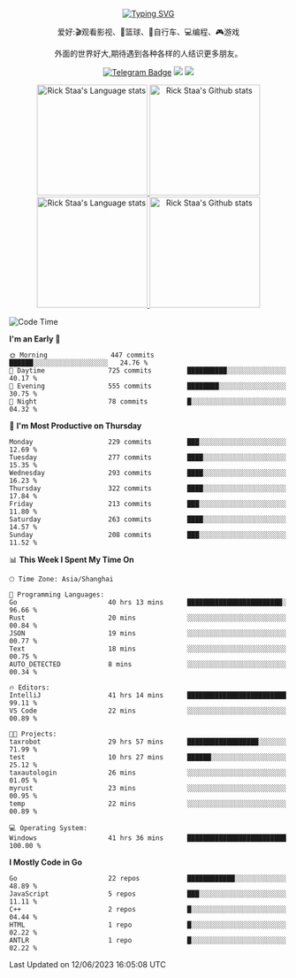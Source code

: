 <div align="center"> 

[![Typing SVG](https://readme-typing-svg.herokuapp.com?size=25&duration=2500&color=eeeeee&vCenter=true&width=200&height=40&lines=Hi+there+%F0%9F%91%8B%F0%9F%8F%BB;I'm+DanBai)](https://git.io/typing-svg)

爱好:🎬观看影视、🏀篮球、🚴自行车、💻编程、🎮游戏

外面的世界好大,期待遇到各种各样的人结识更多朋友。

[![Telegram Badge](https://img.shields.io/badge/-Telegram-blue?style=flat&logo=Telegram&logoColor=white)](https://t.me/danbai9420) 
[![](https://img.shields.io/badge/-Blog-brightgreen?style=flat&logo=Blogger&logoColor=white)](https://p00q.cn)
[![](https://img.shields.io/badge/-Email-red?style=flat&logo=Mail.Ru&logoColor=white)](mailto:danbai@88.com)
</div>

<!-- Light Mode -->
<div align="center"> 
<a href="https://github.com/anuraghazra/github-readme-stats#gh-light-mode-only">
<img height=200 src="https://github-readme-stats-git-master-rstaa-rickstaa.vercel.app/api/top-langs/?username=danbai225&layout=compact&langs_count=10&hide_border=1&role=OWNER,COLLABORATOR#gh-light-mode-only" alt="Rick Staa's Language stats" />
</a>
<a href="https://github.com/anuraghazra/github-readme-stats#gh-light-mode-only">
<img height=200 src="https://github-readme-stats-git-master-rstaa-rickstaa.vercel.app/api?username=danbai225&show_icons=true&count_private=true&line_height=28&hide_border=1&include_all_commits=true&card_width=450&role=OWNER,COLLABORATOR&exclude_repo=github-readme-stats#gh-light-mode-only" alt="Rick Staa's Github stats" />
</a>
</div>

<!-- Dark Mode -->
<div align="center"> 
<a href="https://github.com/anuraghazra/github-readme-stats#gh-dark-mode-only">
<img height=200 src="https://github-readme-stats-git-master-rstaa-rickstaa.vercel.app/api/top-langs/?username=danbai225&layout=compact&langs_count=10&hide_border=1&role=OWNER,COLLABORATOR&theme=github_dark#gh-dark-mode-only" alt="Rick Staa's Language stats" />
</a>
<a href="https://github.com/anuraghazra/github-readme-stats#gh-dark-mode-only">
<img height=200 src="https://github-readme-stats-git-master-rstaa-rickstaa.vercel.app/api?username=danbai225&show_icons=true&count_private=true&line_height=28&hide_border=1&include_all_commits=true&card_width=450&role=OWNER,COLLABORATOR&exclude_repo=github-readme-stats&theme=github_dark#gh-dark-mode-only" alt="Rick Staa's Github stats" />
</a>
</div>

<!--START_SECTION:waka-->
![Code Time](http://img.shields.io/badge/Code%20Time-422%20hrs%2025%20mins-blue)

**I'm an Early 🐤** 

```text
🌞 Morning                447 commits         ██████░░░░░░░░░░░░░░░░░░░   24.76 % 
🌆 Daytime                725 commits         ██████████░░░░░░░░░░░░░░░   40.17 % 
🌃 Evening                555 commits         ████████░░░░░░░░░░░░░░░░░   30.75 % 
🌙 Night                  78 commits          █░░░░░░░░░░░░░░░░░░░░░░░░   04.32 % 
```
📅 **I'm Most Productive on Thursday** 

```text
Monday                   229 commits         ███░░░░░░░░░░░░░░░░░░░░░░   12.69 % 
Tuesday                  277 commits         ████░░░░░░░░░░░░░░░░░░░░░   15.35 % 
Wednesday                293 commits         ████░░░░░░░░░░░░░░░░░░░░░   16.23 % 
Thursday                 322 commits         ████░░░░░░░░░░░░░░░░░░░░░   17.84 % 
Friday                   213 commits         ███░░░░░░░░░░░░░░░░░░░░░░   11.80 % 
Saturday                 263 commits         ████░░░░░░░░░░░░░░░░░░░░░   14.57 % 
Sunday                   208 commits         ███░░░░░░░░░░░░░░░░░░░░░░   11.52 % 
```


📊 **This Week I Spent My Time On** 

```text
🕑︎ Time Zone: Asia/Shanghai

💬 Programming Languages: 
Go                       40 hrs 13 mins      ████████████████████████░   96.66 % 
Rust                     20 mins             ░░░░░░░░░░░░░░░░░░░░░░░░░   00.84 % 
JSON                     19 mins             ░░░░░░░░░░░░░░░░░░░░░░░░░   00.77 % 
Text                     18 mins             ░░░░░░░░░░░░░░░░░░░░░░░░░   00.75 % 
AUTO_DETECTED            8 mins              ░░░░░░░░░░░░░░░░░░░░░░░░░   00.34 % 

🔥 Editors: 
IntelliJ                 41 hrs 14 mins      █████████████████████████   99.11 % 
VS Code                  22 mins             ░░░░░░░░░░░░░░░░░░░░░░░░░   00.89 % 

🐱‍💻 Projects: 
taxrobot                 29 hrs 57 mins      ██████████████████░░░░░░░   71.99 % 
test                     10 hrs 27 mins      ██████░░░░░░░░░░░░░░░░░░░   25.12 % 
taxautologin             26 mins             ░░░░░░░░░░░░░░░░░░░░░░░░░   01.05 % 
myrust                   23 mins             ░░░░░░░░░░░░░░░░░░░░░░░░░   00.95 % 
temp                     22 mins             ░░░░░░░░░░░░░░░░░░░░░░░░░   00.89 % 

💻 Operating System: 
Windows                  41 hrs 36 mins      █████████████████████████   100.00 % 
```

**I Mostly Code in Go** 

```text
Go                       22 repos            ████████████░░░░░░░░░░░░░   48.89 % 
JavaScript               5 repos             ███░░░░░░░░░░░░░░░░░░░░░░   11.11 % 
C++                      2 repos             █░░░░░░░░░░░░░░░░░░░░░░░░   04.44 % 
HTML                     1 repo              █░░░░░░░░░░░░░░░░░░░░░░░░   02.22 % 
ANTLR                    1 repo              █░░░░░░░░░░░░░░░░░░░░░░░░   02.22 % 
```




 Last Updated on 12/06/2023 16:05:08 UTC
<!--END_SECTION:waka-->
